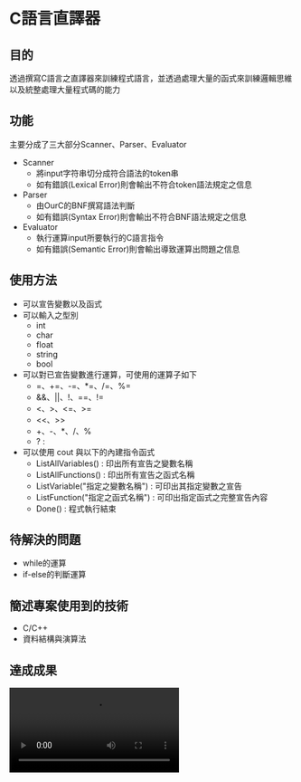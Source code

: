 # C語言直譯器

## 目的
透過撰寫C語言之直譯器來訓練程式語言，並透過處理大量的函式來訓練邏輯思維以及統整處理大量程式碼的能力

## 功能
主要分成了三大部分Scanner、Parser、Evaluator
* Scanner
  * 將input字符串切分成符合語法的token串
  * 如有錯誤(Lexical Error)則會輸出不符合token語法規定之信息
* Parser
  * 由OurC的BNF撰寫語法判斷
  * 如有錯誤(Syntax Error)則會輸出不符合BNF語法規定之信息
* Evaluator
  * 執行運算input所要執行的C語言指令
  * 如有錯誤(Semantic Error)則會輸出導致運算出問題之信息

## 使用方法
* 可以宣告變數以及函式
* 可以輸入之型別
  * int
  * char
  * float
  * string
  * bool
* 可以對已宣告變數進行運算，可使用的運算子如下
  * =、+=、-=、*=、/=、%=
  * &&、||、!、==、!=
  * <、>、<=、>=
  * <<、>>
  * +、-、*、/、%
  * ? :
* 可以使用 cout 與以下的內建指令函式
  * ListAllVariables() : 印出所有宣告之變數名稱
  * ListAllFunctions() : 印出所有宣告之函式名稱
  * ListVariable("指定之變數名稱") : 可印出其指定變數之宣告
  * ListFunction("指定之函式名稱") : 可印出指定函式之完整宣告內容
  * Done() : 程式執行結束

## 待解決的問題
* while的運算
* if-else的判斷運算

## 簡述專案使用到的技術
* C/C++
* 資料結構與演算法

## 達成成果
<video src="影片檔案網址" controls></video>












